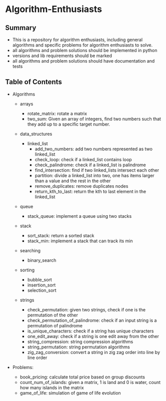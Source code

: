 # Algorithm-Enthusiasts

## Summary

- This is a repository for algorithm enthusiasts, including general algorithms and specific problems for algorithm enthusiasts to solve.
- all algorithms and problem solutions should be implemented in python
- versions and lib requirements should be marked
- all algorithms and problem solutions should have documentation and tests

## Table of Contents

- Algorithms
	- arrays
		- rotate_matrix: rotate a matrix
		- two_sum: Given an array of integers, find two numbers such that they add up to a specific target number.
	
	- data_structures
		- linked_list
			- add_two_numbers: add two numbers represented as two linked_list
			- check_loop: check if a linked_list contains loop
			- check_palindrome: check if a linked_list is palindrome
			- find_intersection: find if two linked_lists intersect each other
			- partition: divide a linked_list into two, one has items larger than a value and the rest in the other
			- remove_duplicates: remove duplicates nodes
			- return_kth_to_last: return the kth to last element in the linked_list
	
	- queue
		- stack_queue: implement a queue using two stacks
	
	- stack
		- sort_stack: return a sorted stack
		- stack_min: implement a stack that can track its min
	
	- searching
		- binary_search
	
	- sorting
		- bubble_sort
		- insertion_sort
		- selection_sort
	
	- strings
		- check_permutation: given two strings, check if one is the permutation of the other
		- check_permutation_of_palindrome: check if an input string is a permutation of palindrome
		- is_unique_characters: check if a string has unique characters
		- one_edit_away: check if a string is one edit away from the other
		- string_compression: string compression algorithms
		- string_permutation: string permutation algorithms
		- zig_zag_conversion: convert a string in zig zag order into line by line order


- Problems:
	- book_pricing: calculate total price based on group discounts
	- count_num_of_islands: given a matrix, 1 is land and 0 is water, count how many islands in the matrix
	- game_of_life: simulation of game of life evolution
	